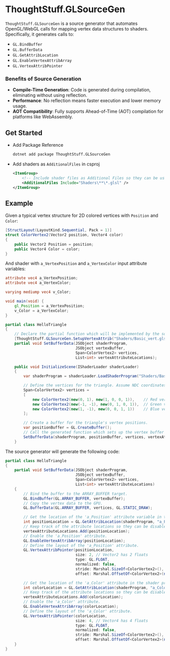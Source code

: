 # ThoughtStuff.GLSourceGen

`ThoughtStuff.GLSourceGen` is a source generator that automates OpenGL/WebGL calls for mapping vertex data structures to shaders.
Specifically, it generates calls to:

- `GL.BindBuffer`
- `GL.BufferData`
- `GL.GetAttribLocation`
- `GL.EnableVertexAttribArray`
- `GL.VertexAttribPointer`

### Benefits of Source Generation

- **Compile-Time Generation**: Code is generated during compilation, eliminating without using reflection.
- **Performance**: No reflection means faster execution and lower memory usage.
- **AOT Compatibility**: Fully supports Ahead-of-Time (AOT) compilation for platforms like WebAssembly.

## Get Started

- Add Package Reference
    ```sh
    dotnet add package ThoughtStuff.GLSourceGen
    ```
- Add shaders as `AdditionalFiles` in csproj
    ```xml
    <ItemGroup>
        <!-- Include shader files as Additional Files so they can be used by source generation -->
        <AdditionalFiles Include="Shaders\**\*.glsl" />
    </ItemGroup>
    ```

## Example

Given a typical vertex structure for 2D colored vertices with `Position` and `Color`:

```csharp
[StructLayout(LayoutKind.Sequential, Pack = 1)]
struct ColorVertex2(Vector2 position, Vector4 color)
{
    public Vector2 Position = position;
    public Vector4 Color = color;
}
```

And shader with `a_VertexPosition` and `a_VertexColor` input attribute variables:

```glsl
attribute vec4 a_VertexPosition;
attribute vec4 a_VertexColor;

varying mediump vec4 v_Color;

void main(void) {
    gl_Position = a_VertexPosition;
    v_Color = a_VertexColor;
}
```

```csharp
partial class HelloTriangle
{
    // Declare the partial function which will be implemented by the source generator.
    [ThoughtStuff.GLSourceGen.SetupVertexAttrib("Shaders/Basic_vert.glsl")]
    partial void SetBufferData(JSObject shaderProgram,
                               JSObject vertexBuffer,
                               Span<ColorVertex2> vertices,
                               List<int> vertexAttributeLocations);

    public void InitializeScene(IShaderLoader shaderLoader)
    {
        var shaderProgram = shaderLoader.LoadShaderProgram("Shaders/Basic_vert.glsl", ...);

        // Define the vertices for the triangle. Assume NDC coordinates [-1 ... 1].
        Span<ColorVertex2> vertices =
        [
            new ColorVertex2(new(0, 1), new(1, 0, 0, 1)),    // Red vertex
            new ColorVertex2(new(-1, -1), new(0, 1, 0, 1)),  // Green vertex
            new ColorVertex2(new(1, -1), new(0, 0, 1, 1))    // Blue vertex
        ];

        // Create a buffer for the triangle's vertex positions.
        var positionBuffer = GL.CreateBuffer();
        // Call the generated function which sets up the vertex buffer and passes the data to the GPU.
        SetBufferData(shaderProgram, positionBuffer, vertices, vertexAttributeLocations);
    }
```

The source generator will generate the following code:

```csharp
partial class HelloTriangle
{
    partial void SetBufferData(JSObject shaderProgram,
                               JSObject vertexBuffer,
                               Span<ColorVertex2> vertices,
                               List<int> vertexAttributeLocations)
    {
        // Bind the buffer to the ARRAY_BUFFER target.
        GL.BindBuffer(GL.ARRAY_BUFFER, vertexBuffer);
        // Copy the vertex data to the GPU.
        GL.BufferData(GL.ARRAY_BUFFER, vertices, GL.STATIC_DRAW);

        // Get the location of the 'a_Position' attribute variable in the shader program.
        int positionLocation = GL.GetAttribLocation(shaderProgram, "a_Position");
        // Keep track of the attribute locations so they can be disabled or modified (e.g. for instancing)
        vertexAttributeLocations.Add(positionLocation);
        // Enable the 'a_Position' attribute.
        GL.EnableVertexAttribArray(positionLocation);
        // Define the layout of the 'a_Position' attribute.
        GL.VertexAttribPointer(positionLocation,
                               size: 2, // Vector2 has 2 floats
                               type: GL.FLOAT,
                               normalized: false,
                               stride: Marshal.SizeOf<ColorVertex2>(),
                               offset: Marshal.OffsetOf<ColorVertex2>(nameof(ColorVertex2.Position)).ToInt32());

        // Get the location of the 'a_Color' attribute in the shader program.
        int colorLocation = GL.GetAttribLocation(shaderProgram, "a_Color");
        // Keep track of the attribute locations so they can be disabled or modified (e.g. for instancing)
        vertexAttributeLocations.Add(colorLocation);
        // Enable the 'a_Color' attribute.
        GL.EnableVertexAttribArray(colorLocation);
        // Define the layout of the 'a_Color' attribute.
        GL.VertexAttribPointer(colorLocation,
                               size: 4, // Vector4 has 4 floats
                               type: GL.FLOAT,
                               normalized: false,
                               stride: Marshal.SizeOf<ColorVertex2>(),
                               offset: Marshal.OffsetOf<ColorVertex2>(nameof(ColorVertex2.Color)).ToInt32());
    }
}
```
